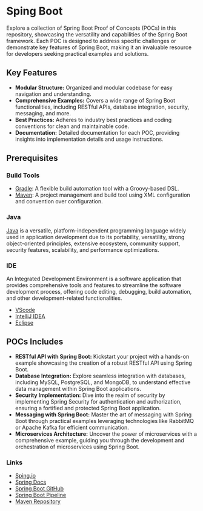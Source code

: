 # Sping Boot
Explore a collection of Spring Boot Proof of Concepts (POCs) in this repository, showcasing the versatility and capabilities of the Spring Boot framework. Each POC is designed to address specific challenges or demonstrate key features of Spring Boot, making it an invaluable resource for developers seeking practical examples and solutions.

## Key Features
* **Modular Structure:** Organized and modular codebase for easy navigation and understanding.
* **Comprehensive Examples:** Covers a wide range of Spring Boot functionalities, including RESTful APIs, database integration, security, messaging, and more.
* **Best Practices:** Adheres to industry best practices and coding conventions for clean and maintainable code.
* **Documentation:** Detailed documentation for each POC, providing insights into implementation details and usage instructions.

## Prerequisites
### Build Tools
* [Gradle](https://gradle.org): A flexible build automation tool with a Groovy-based DSL.
* [Maven](https://maven.apache.org): A project management and build tool using XML configuration and convention over configuration.

### Java
[Java](https://www.java.com) is a versatile, platform-independent programming language widely used in application development due to its portability, versatility, strong object-oriented principles, extensive ecosystem, community support, security features, scalability, and performance optimizations.

### IDE
An Integrated Development Environment is a software application that provides comprehensive tools and features to streamline the software development process, offering code editing, debugging, build automation, and other development-related functionalities.
* [VScode](https://code.visualstudio.com)
* [IntelliJ IDEA](https://www.jetbrains.com/idea)
* [Eclipse](https://www.eclipse.org/ide/)

## POCs Includes
* **RESTful API with Spring Boot:** Kickstart your project with a hands-on example showcasing the creation of a robust RESTful API using Spring Boot.
* **Database Integration:** Explore seamless integration with databases, including MySQL, PostgreSQL, and MongoDB, to understand effective data management within Spring Boot applications.
* **Security Implementation:** Dive into the realm of security by implementing Spring Security for authentication and authorization, ensuring a fortified and protected Spring Boot application.
* **Messaging with Spring Boot:** Master the art of messaging with Spring Boot through practical examples leveraging technologies like RabbitMQ or Apache Kafka for efficient communication.
* **Microservices Architecture:** Uncover the power of microservices with a comprehensive example, guiding you through the development and orchestration of microservices using Spring Boot.

### Links
* [Sping.io](https://spring.io/projects/spring-boot)
* [Spring Docs](https://spring.io/projects/spring-boot#learn)
* [Spring Boot GitHub](https://github.com/spring-projects/spring-boot)
* [Spring Boot Pipeline](https://ci.spring.io/teams/spring-boot/pipelines/spring-boot-3.3.x?groups=Build)
* [Maven Repository](https://mvnrepository.com/)
  
